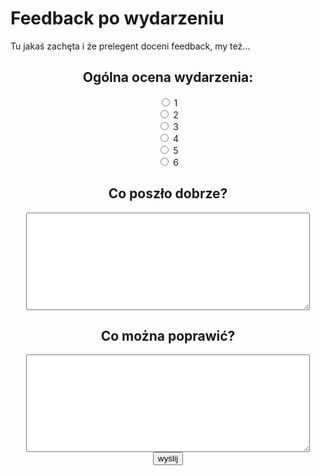# Feedback po wydarzeniu

<div style="text-align: center">
	<p style="text-align: left;">Tu jakaś zachęta i że prelegent doceni feedback, my też…</p>
    <form action="https://awfeedback.dev2.szostek.net/thanks" method="post" accept-charset="UTF-8">
	  <h2>Ogólna ocena wydarzenia:</h2>
	  <div id="feedback-points">
		<div class="wrap">
          <input type="radio" id="1" name="score" value="1">
          <label for="1">1</label>
	    </div>
		<div class="wrap">
          <input type="radio" id="2" name="score" value="2">
          <label for="2">2</label>
	    </div>
		<div class="wrap">
          <input type="radio" id="3" name="score" value="3">
          <label for="3">3</label>
	    </div>
		<div class="wrap">
          <input type="radio" id="4" name="score" value="4">
          <label for="4">4</label>
	    </div>
		<div class="wrap">
          <input type="radio" id="5" name="score" value="5">
          <label for="5">5</label>
	    </div>
		<div class="wrap">
          <input type="radio" id="6" name="score" value="6">
          <label for="6">6</label>
	    </div>
	  </div>
      <h2><label for="good">Co poszło dobrze?</label><br></h2>
      <textarea id="good" name="good" rows="10" style="width: 90%"></textarea><br>
      <h2><label for="bad">Co można poprawić?</label><br></h2>
      <textarea id="bad" name="bad" rows="10" style="width: 90%"></textarea><br>
      <input  type="submit" value="wyślij">
    </form>
<div>
